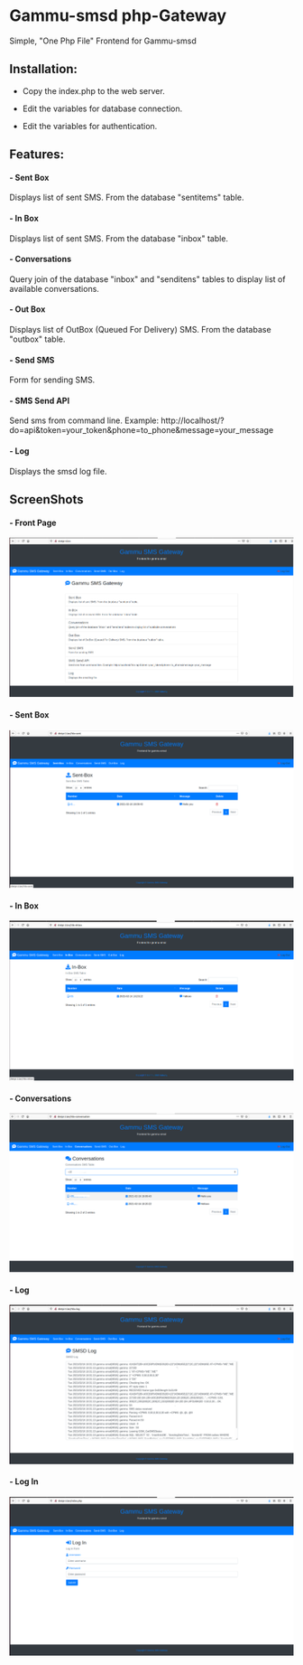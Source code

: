 # Gammu-smsd php-Gateway
Simple, "One Php File" Frontend for Gammu-smsd



## Installation:
- Copy the index.php to the web server.

- Edit the variables for database connection.

- Edit the variables for authentication.



## Features:
#### - Sent Box

Displays list of sent SMS. From the database "sentitems" table.

#### - In Box

Displays list of sent SMS. From the database "inbox" table.

#### - Conversations

Query join of the database "inbox" and "senditens" tables to display list of available conversations.

#### - Out Box

Displays list of OutBox (Queued For Delivery) SMS. From the database "outbox" table.

#### - Send SMS

Form for sending SMS.

#### - SMS Send API

Send sms from command line. Example: http://localhost/?do=api&token=your_token&phone=to_phone&message=your_message

#### - Log

Displays the smsd log file.



## ScreenShots

#### - Front Page
![Screenshot](screenshots/front_page.png)
#### - Sent Box
![Screenshot](screenshots/sentbox.png)
#### - In Box
![Screenshot](screenshots/inbox.png)
#### - Conversations
![Screenshot](screenshots/conversation.png)
#### - Log
![Screenshot](screenshots/log.png)
#### - Log In
![Screenshot](screenshots/log_in.png)
